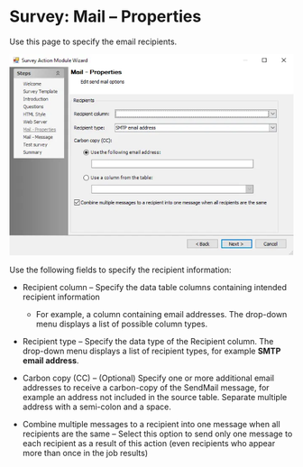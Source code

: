 # Survey: Mail – Properties

Use this page to specify the email recipients.

![Survey Action Module Wizard Mail – Properties page](../../../../../../static/img/product_docs/accessanalyzer/enterpriseauditor/admin/action/survey/mailproperties.webp)

Use the following fields to specify the recipient information:

- Recipient column – Specify the data table columns containing intended recipient information

  - For example, a column containing email addresses. The drop-down menu displays a list of possible column types.
- Recipient type – Specify the data type of the Recipient column. The drop-down menu displays a list of recipient types, for example __SMTP email address__.
- Carbon copy (CC) – (Optional) Specify one or more additional email addresses to receive a carbon-copy of the SendMail message, for example an address not included in the source table. Separate multiple address with a semi-colon and a space.
- Combine multiple messages to a recipient into one message when all recipients are the same – Select this option to send only one message to each recipient as a result of this action (even recipients who appear more than once in the job results)
